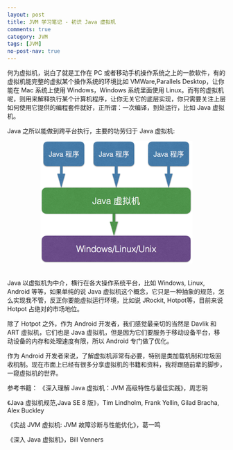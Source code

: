 ```yaml
---
layout: post
title: JVM 学习笔记 - 初识 Java 虚拟机
comments: true
category: JVM
tags: [JVM]
no-post-nav: true
---
```


何为虚拟机，说白了就是工作在 PC 或者移动手机操作系统之上的一款软件，有的虚拟机能完整的虚拟某个操作系统的环境比如 VMWare,Parallels Desktop，让你能在 Mac 系统上使用 Windows，Windows 系统里面使用 Linux。而有的虚拟机呢，则用来解释执行某个计算机程序，让你无关它的底层实现，你只需要关注上层如何使用它提供的编程套件就好，正所谓：一次编译，到处运行，比如 Java 虚拟机。

Java 之所以能做到跨平台执行，主要的功劳归于 Java 虚拟机:

<div align="center">
<img src="/attachments/images/learn_jvm/learn_jvm_chapter_1.png"  width="350"  height="282"/>
 </div>
<br>

Java 以虚拟机为中介，横行在各大操作系统平台，比如 Windows, Linux, Android 等等，如果单纯的说 Java 虚拟机这个概念，它只是一种抽象的规范，怎么实现我不管，反正你要能虚拟运行环境，比如说 JRockit, Hotpot等，目前来说 Hotpot 占绝对的市场地位。

除了 Hotpot 之外，作为 Android 开发者，我们感觉最亲切的当然是 Davlik 和 ART 虚拟机，它们也是 Java 虚拟机，但是因为它们要服务于移动设备平台，移动设备的内存和处理速度有限，所以 Android 专门做了优化。

作为 Android 开发者来说，了解虚拟机非常有必要，特别是类加载机制和垃圾回收机制。现在市面上已经有很多分享虚拟机的书籍和资料，我将跟随前辈的脚步，一窥虚拟机的世界。

参考书籍：
《深入理解 Java 虚拟机：JVM 高级特性与最佳实践》，周志明

《Java 虚拟机规范,Java SE 8 版》，Tim Lindholm, Frank Yellin, Gilad Bracha, Alex Buckley

《实战 JVM 虚拟机: JVM 故障诊断与性能优化》，葛一鸣

《深入 Java 虚拟机》，Bill Venners
